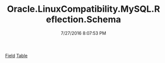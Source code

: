 ﻿---
title: Oracle.LinuxCompatibility.MySQL.Reflection.Schema
date: 7/27/2016 8:07:53 PM
---

[Field](T-Oracle.LinuxCompatibility.MySQL.Reflection.Schema.Field.html)
[Table](T-Oracle.LinuxCompatibility.MySQL.Reflection.Schema.Table.html)
